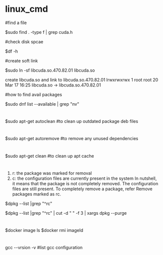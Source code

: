 # linux_cmd

#find a file

$sudo find . -type f |  grep cuda.h

#check disk spcae

$df -h

#create soft link

$sudo ln -sf libcuda.so.470.82.01 libcuda.so 

create libcuda.so and link to libcuda.so.470.82.01
lrwxrwxrwx 1 root root       20 Mar 17 16:25 libcuda.so -> libcuda.so.470.82.01

#how to find avail packages 

$sudo dnf  list --available | grep "nv"

#
$sudo apt-get autoclean #to clean up outdated package deb files
#
$sudo apt-get autoremove #to remove any unused dependencies
#
$sudo apt-get clean #to clean up apt cache

#
1. r: the package was marked for removal
2. c: the configuration files are currently present in the system
In nutshell, it means that the package is not completely removed. The configuration files are still present. To completely remove a package, refer Remove packages marked as rc.

$dpkg --list |grep "^rc"

$dpkg --list |grep "^rc" | cut -d " " -f 3 | xargs dpkg --purge

#
$docker image ls
$docker rmi imageId
 
 #
 gcc --vrsion -v #list gcc configuration
